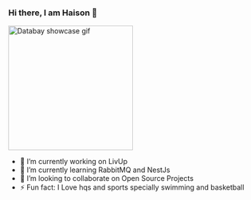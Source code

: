 ### Hi there, I am Haison 👋

<img src="https://media.giphy.com/media/YPJ5gi3MZzSjhtQTIk/giphy.gif" alt="Databay showcase gif" title="Databay showcase gif" width="250"/>

- 🔭 I’m currently working on LivUp
- 🌱 I’m currently learning RabbitMQ and NestJs
- 👯 I’m looking to collaborate on Open Source Projects
- ⚡ Fun fact: I Love hqs and sports specially swimming and basketball

